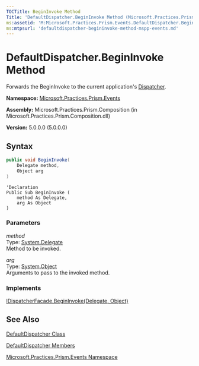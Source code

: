 ```yaml
---
TOCTitle: BeginInvoke Method
Title: 'DefaultDispatcher.BeginInvoke Method (Microsoft.Practices.Prism.Events)'
ms:assetid: 'M:Microsoft.Practices.Prism.Events.DefaultDispatcher.BeginInvoke(System.Delegate,System.Object)'
ms:mtpsurl: 'defaultdispatcher-begininvoke-method-mspp-events.md'
---
```


# DefaultDispatcher.BeginInvoke Method

Forwards the BeginInvoke to the current application's [Dispatcher](http://msdn.microsoft.com/en-us/library/ms615907).

**Namespace:** [Microsoft.Practices.Prism.Events](/patterns-practices/reference/mspp-events-namespace)

**Assembly:** Microsoft.Practices.Prism.Composition (in Microsoft.Practices.Prism.Composition.dll)

**Version:** 5.0.0.0 (5.0.0.0)

## Syntax

```C#
public void BeginInvoke(
	Delegate method,
	Object arg
)
```

```VB
'Declaration
Public Sub BeginInvoke ( 
	method As Delegate,
	arg As Object
)
```

### Parameters

*method*  
Type: [System.Delegate](http://msdn.microsoft.com/en-us/library/y22acf51)  
Method to be invoked.

*arg*  
Type: [System.Object](http://msdn.microsoft.com/en-us/library/e5kfa45b)  
Arguments to pass to the invoked method.

### Implements

[IDispatcherFacade.BeginInvoke(Delegate, Object)](/patterns-practices/reference/idispatcherfacade-begininvoke-method-mspp-events)

## See Also

[DefaultDispatcher Class](/patterns-practices/reference/defaultdispatcher-class-mspp-events)

[DefaultDispatcher Members](/patterns-practices/reference/defaultdispatcher-members-mspp-events)

[Microsoft.Practices.Prism.Events Namespace](/patterns-practices/reference/mspp-events-namespace)

